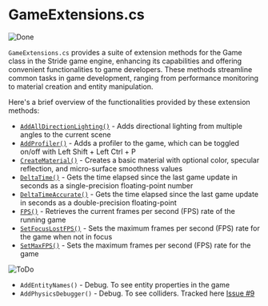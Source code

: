 # GameExtensions.cs

![Done](https://img.shields.io/badge/status-done-green)

`GameExtensions.cs` provides a suite of extension methods for the Game class in the Stride game engine, enhancing its capabilities and offering convenient functionalities to game developers. These methods streamline common tasks in game development, ranging from performance monitoring to material creation and entity manipulation.

Here's a brief overview of the functionalities provided by these extension methods:

- [`AddAllDirectionLighting()`](xref:Stride.CommunityToolkit.Engine.GameExtensions.AddAllDirectionLighting(Stride.Engine.Game,System.Single,System.Boolean)) - Adds directional lighting from multiple angles to the current scene
- [`AddProfiler()`](xref:Stride.CommunityToolkit.Engine.GameExtensions.AddProfiler(Stride.Engine.Game,System.String)) - Adds a profiler to the game, which can be toggled on/off with Left Shift + Left Ctrl + P
- [`CreateMaterial()`](xref:Stride.CommunityToolkit.Engine.GameExtensions.CreateMaterial(Stride.Games.IGame,System.Nullable{Stride.Core.Mathematics.Color},System.Single,System.Single)) - Creates a basic material with optional color, specular reflection, and micro-surface smoothness values
- [`DeltaTime()`](xref:Stride.CommunityToolkit.Games.GameExtensions.DeltaTime(Stride.Games.IGame)) - Gets the time elapsed since the last game update in seconds as a single-precision floating-point number
- [`DeltaTimeAccurate()`](xref:Stride.CommunityToolkit.Games.GameExtensions.DeltaTimeAccurate(Stride.Games.IGame)) - Gets the time elapsed since the last game update in seconds as a double-precision floating-point
- [`FPS()`](xref:Stride.CommunityToolkit.Games.GameExtensions.FPS(Stride.Games.IGame)) - Retrieves the current frames per second (FPS) rate of the running game
- [`SetFocusLostFPS()`](xref:Stride.CommunityToolkit.Games.GameExtensions.SetFocusLostFPS(Stride.Games.IGame,System.Int32)) - Sets the maximum frames per second (FPS) rate for the game when not in focus
- [`SetMaxFPS()`](xref:Stride.CommunityToolkit.Games.GameExtensions.SetMaxFPS(Stride.Games.IGame,System.Int32)) - Sets the maximum frames per second (FPS) rate for the game

![ToDo](https://img.shields.io/badge/status-todo-orange)

- `AddEntityNames()` - Debug. To see entity properties in the game
- `AddPhysicsDebugger()` - Debug. To see colliders. Tracked here [Issue #9](https://github.com/stride3d/stride-community-toolkit/issues/9)